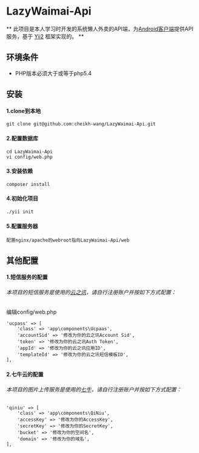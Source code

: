LazyWaimai-Api 
==========
** 此项目是本人学习时开发的系统懒人外卖的API端，为[Android客户端](https://github.com/cheikh-wang/LazyWaimai-Android)提供API服务，基于 [Yii2](https://github.com/yiisoft/yii2) 框架实现的。 **

环境条件
-------
+ PHP版本必须大于或等于php5.4

安装
-------
#### 1.clone到本地
```
git clone git@github.com:cheikh-wang/LazyWaimai-Api.git
```
#### 2.配置数据库
```
cd LazyWaimai-Api
vi config/web.php
```
#### 3.安装依赖
```
composer install
```
#### 4.初始化项目
```
./yii init
```
#### 5.配置服务器
```
配置nginx/apache的webroot指向LazyWaimai-Api/web
```
其他配置
-------
#### 1.短信服务的配置
###### 本项目的短信服务是使用的[云之讯](http://www.ucpaas.com)，请自行注册账户并按如下方式配置：

编辑config/web.php

```
'ucpass' => [
	'class' => 'app\components\Ucpaas',
    'accountSid' => '修改为你的云之讯Account Sid',
    'token' => '修改为你的云之讯Auth Token',
    'appId' => '修改为你的云之讯应用ID',
    'templateId' => '修改为你的云之讯短信模板ID',
],
```
#### 2.七牛云的配置
###### 本项目的图片上传服务是使用的[七牛](http://www.qiniu.com)，请自行注册账户并按如下方式配置：
```
'qiniu' => [
	'class' => 'app\components\QiNiu',
	'accessKey' => '修改为你的AccessKey',
	'secretKey' => '修改为你的SecretKey',
	'bucket' => '修改为你的空间名',
	'domain' => '修改为你的域名',
],
```